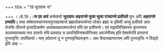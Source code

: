 +++
title = "19 भूतग्रामः स"

+++
।।8.19।।**स एव अयं** कर्मवश्यो **भूतग्रामः अहरागमे भूत्वा भूत्वा
रात्र्यागमे प्रलीयते** पुनः अपि **अहरागमे प्रभवति।** तथा
वर्षशतावसानरूपयुगसहस्रान्ते ब्रह्मलोकपर्य्यन्ता लोकाः ब्रह्मा च पृथिवी
अप्सु प्रलीयते आपः तेजसि लीयन्ते इत्यादिक्रमेण अव्यक्ताक्षरतमःपर्यन्तं
मयि एव प्रलीयन्ते। एवं मद्व्यतिरिक्तस्य कृत्स्नस्य कालव्यवस्थया मत्त
उत्पत्तेः मयि प्रलयात् च उत्पत्तिविनाशयोगित्वम् अवर्जनीयम् इति
ऐश्वर्यगतिं प्राप्तानां पुनरावृत्तिः अपरिहार्या। माम् उपेतानां तु न
पुनरावृत्तिप्रसङ्गः। अथ कैवल्यप्राप्तानाम् अपि पुनरावृत्तिः न विद्यते इति
आह --
